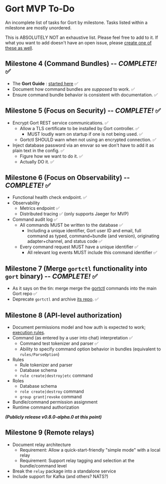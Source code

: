 # Gort MVP To-Do

An incomplete list of tasks for Gort by milestone. Tasks listed within a milestone are mostly unordered.

This is ABSOLUTELY NOT an exhaustive list. Please feel free to add to it. If what you want to add doesn't have an open issue, please [create one of these as well](https://github.com/getgort/gort/issues).

## Milestone 4 (Command Bundles) -- _COMPLETE!_ ✅

- The **Gort Guide** : [started here](https://getgort.github.io/gort-guide/bundles.html) ✅
- Document how command bundles are _supposed_ to work. ✅
- Ensure command bundle behavior is consistent with documentation. ✅

## Milestone 5 (Focus on Security) -- _COMPLETE!_ ✅

- Encrypt Gort REST service communications. ✅
  - Allow a TLS certificate to be installed by Gort controller. ✅
    - MUST loudly warn on startup if one is not being used. ✅
  - Gortctl SHOULD warn when not using an encrypted connection. ✅
- Inject database password via an envvar so we don't have to add it as plain text in the config. ✅
  - Figure how we want to do it. ✅
  - Actually DO it. ✅

## Milestone 6 (Focus on Observability) -- _COMPLETE!_ ✅

- Functional health check endpoint. ✅
- Observability
  - Metrics endpoint ✅
  - Distributed tracing ✅ (only supports Jaeger for MVP)
- Command audit log ✅
  - All commands MUST be written to the database ✅
    - Including a unique identifier, Gort user ID and email, full command as typed, command+bundle (and version), originating adapter+channel, and status code ✅
  - Every command request MUST have a unique identifier ✅
    - All relevant log events MUST include this command identifier ✅

## Milestone 7 (Merge `gortctl` functionality into `gort` binary) -- _COMPLETE!_ ✅

- As it says on the tin: merge merge the [gortctl](https://github.com/getgort/gortctl) commands into the main Gort repo ✅
- Deprecate `gortctl` and archive [its repo](https://github.com/getgort/gortctl). ✅

## Milestone 8 (API-level authorization)

- Document permissions model and how auth is expected to work; [execution rules](https://web.archive.org/web/20191130061912/http://book.cog.bot/sections/command_execution_rules.html).
- Command (as entered by a user into chat) interpretation ✅
  - Command test tokenizer and parser ✅
  - Ability to specify command option behavior in bundles (equivalent to `rules/ParseOption`)
- Rules
  - Rule tokenizer and parser
  - Database schema
  - `rule create|destroy|etc` command
- Roles
  - Database schema
  - `role create|destroy` command
  - `group grant|revoke` command
- Bundle/command permission assignment
- Runtime command authorization

**_(Publicly release v0.8.0-alpha.0 at this point)_**

## Milestone 9 (Remote relays)

- Document relay architecture
  - Requirement: Allow a quick-start-friendly "simple mode" with a local relay
  - Requirement: Support relay tagging and selection at the bundle/command level
- Break the `relay` package into a standalone service
- Include support for Kafka (and others? NATS?)

